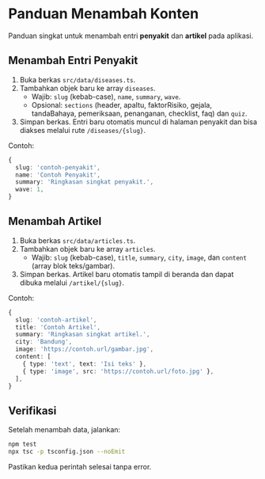 # Panduan Menambah Konten

Panduan singkat untuk menambah entri **penyakit** dan **artikel** pada aplikasi.

## Menambah Entri Penyakit

1. Buka berkas `src/data/diseases.ts`.
2. Tambahkan objek baru ke array `diseases`.
   - Wajib: `slug` (kebab-case), `name`, `summary`, `wave`.
   - Opsional: `sections` (header, apaItu, faktorRisiko, gejala, tandaBahaya, pemeriksaan, penanganan, checklist, faq) dan `quiz`.
3. Simpan berkas. Entri baru otomatis muncul di halaman penyakit dan bisa diakses melalui rute `/diseases/{slug}`.

Contoh:

```ts
{
  slug: 'contoh-penyakit',
  name: 'Contoh Penyakit',
  summary: 'Ringkasan singkat penyakit.',
  wave: 1,
}
```

## Menambah Artikel

1. Buka berkas `src/data/articles.ts`.
2. Tambahkan objek baru ke array `articles`.
   - Wajib: `slug` (kebab-case), `title`, `summary`, `city`, `image`, dan `content` (array blok teks/gambar).
3. Simpan berkas. Artikel baru otomatis tampil di beranda dan dapat dibuka melalui `/artikel/{slug}`.

Contoh:

```ts
{
  slug: 'contoh-artikel',
  title: 'Contoh Artikel',
  summary: 'Ringkasan singkat artikel.',
  city: 'Bandung',
  image: 'https://contoh.url/gambar.jpg',
  content: [
    { type: 'text', text: 'Isi teks' },
    { type: 'image', src: 'https://contoh.url/foto.jpg' },
  ],
}
```

## Verifikasi

Setelah menambah data, jalankan:

```bash
npm test
npx tsc -p tsconfig.json --noEmit
```

Pastikan kedua perintah selesai tanpa error.

